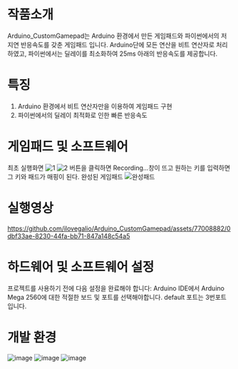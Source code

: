 # 작품소개

Arduino_CustomGamepad는 Arduino 환경에서 만든 게임패드와 파이썬에서의 저지연 반응속도를 갖춘 게임패드 입니다. Arduino단에 모든 연산을 비트 연산자로 처리하였고, 파이썬에서는 딜레이를 최소화하여 25ms 아래의 반응속도를 제공합니다.

# 특징
1. Arduino 환경에서 비트 연산자만을 이용하여 게임패드 구현
2. 파이썬에서의 딜레이 최적화로 인한 빠른 반응속도

# 게임패드 및 소프트웨어
최초 실행화면
![1](https://github.com/ilovegalio/Arduino_CustomGamepad/assets/77008882/918403de-297e-4286-946b-a334be440293) ![2](https://github.com/ilovegalio/Arduino_CustomGamepad/assets/77008882/2e2413ae-0e0a-4981-b0b3-6c8a0212203c)
버튼을 클릭하면 Recording...창이 뜨고 원하는 키를 입력하면 그 키와 패드가 매핑이 된다.
완성된 게임패드
![완성패드](https://github.com/ilovegalio/Arduino_CustomGamepad/assets/77008882/0be16b0e-c532-4dc7-837d-1f5f6baffa3a)


# 실행영상
https://github.com/ilovegalio/Arduino_CustomGamepad/assets/77008882/0dbf33ae-8230-44fa-bb71-847a148c54a5


# 하드웨어 및 소프트웨어 설정
프로젝트를 사용하기 전에 다음 설정을 완료해야 합니다:
Arduino IDE에서 Arduino Mega 2560에 대한 적절한 보드 및 포트를 선택해야합니다. 
default 포트는 3번포트 입니다.

# 개발 환경
![image](https://github.com/ilovegalio/Arduino_CustomGamepad/assets/77008882/050ebd9b-4e58-431f-b635-1fe79073f755)
![image](https://github.com/ilovegalio/Arduino_CustomGamepad/assets/77008882/ef9ea0e5-bc66-47cd-8324-8904cd734f6f)
![image](https://github.com/ilovegalio/Arduino_CustomGamepad/assets/77008882/9907ff4e-c964-4788-8a01-ccd7451a4c60)

